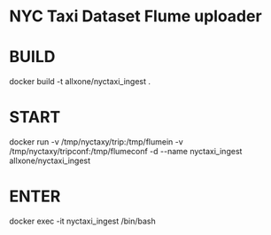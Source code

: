 # NYC Taxi Dataset Flume uploader

# BUILD
docker build -t allxone/nyctaxi_ingest .

# START
docker run -v /tmp/nyctaxy/trip:/tmp/flumein -v /tmp/nyctaxy/tripconf:/tmp/flumeconf -d --name nyctaxi_ingest allxone/nyctaxi_ingest

# ENTER
docker exec -it nyctaxi_ingest /bin/bash
